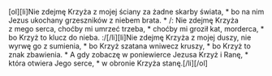 [ol][li]Nie zdejmę Krzyża z mojej ściany za żadne skarby świata, * bo na nim Jezus ukochany grzeszników z niebem brata. * /: Nie zdejmę Krzyża z mego serca, choćby mi umrzeć trzeba, * choćby mi groził kat, morderca, * bo Krzyż to klucz do nieba. :/[/li][li]Nie zdejmę Krzyża z mojej duszy, nie wyrwę go z sumienia, * bo Krzyż szatana wniwecz kruszy, * bo Krzyż to znak zbawienia. * A gdy zobaczę w poniewierce Jezusa Krzyż i Ranę, * która otwiera Jego serce, * w obronie Krzyża stanę.[/li][/ol]